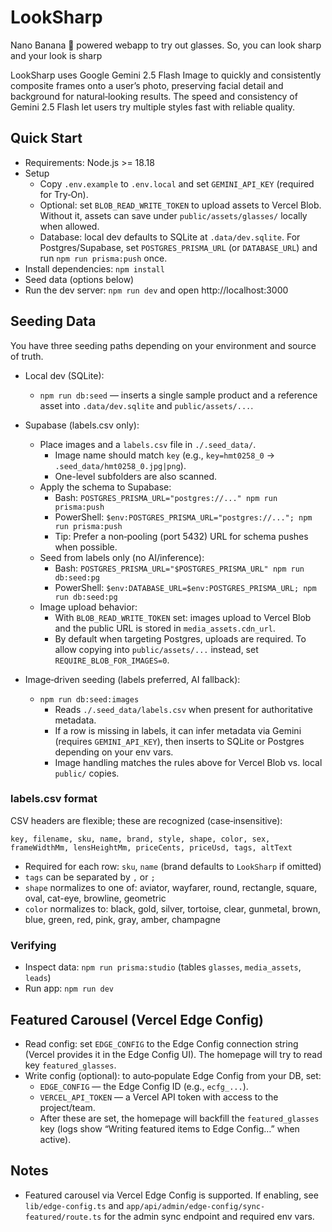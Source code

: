 # LookSharp
Nano Banana 🍌 powered webapp to try out glasses. So, you can look sharp and your look is sharp

LookSharp uses Google Gemini 2.5 Flash Image to quickly and consistently composite frames onto a user’s photo, preserving facial detail and background for natural‑looking results. The speed and consistency of Gemini 2.5 Flash let users try multiple styles fast with reliable quality.

## Quick Start

- Requirements: Node.js >= 18.18
- Setup
  - Copy `.env.example` to `.env.local` and set `GEMINI_API_KEY` (required for Try‑On).
  - Optional: set `BLOB_READ_WRITE_TOKEN` to upload assets to Vercel Blob. Without it, assets can save under `public/assets/glasses/` locally when allowed.
  - Database: local dev defaults to SQLite at `.data/dev.sqlite`. For Postgres/Supabase, set `POSTGRES_PRISMA_URL` (or `DATABASE_URL`) and run `npm run prisma:push` once.
- Install dependencies: `npm install`
- Seed data (options below)
- Run the dev server: `npm run dev` and open http://localhost:3000

## Seeding Data

You have three seeding paths depending on your environment and source of truth.

- Local dev (SQLite):
  - `npm run db:seed` — inserts a single sample product and a reference asset into `.data/dev.sqlite` and `public/assets/...`.

- Supabase (labels.csv only):
  - Place images and a `labels.csv` file in `./.seed_data/`.
    - Image name should match `key` (e.g., `key=hmt0258_0` → `.seed_data/hmt0258_0.jpg|png`).
    - One-level subfolders are also scanned.
  - Apply the schema to Supabase:
    - Bash: `POSTGRES_PRISMA_URL="postgres://..." npm run prisma:push`
    - PowerShell: `$env:POSTGRES_PRISMA_URL="postgres://..."; npm run prisma:push`
    - Tip: Prefer a non‑pooling (port 5432) URL for schema pushes when possible.
  - Seed from labels only (no AI/inference):
    - Bash: `POSTGRES_PRISMA_URL="$POSTGRES_PRISMA_URL" npm run db:seed:pg`
    - PowerShell: `$env:DATABASE_URL=$env:POSTGRES_PRISMA_URL; npm run db:seed:pg`
  - Image upload behavior:
    - With `BLOB_READ_WRITE_TOKEN` set: images upload to Vercel Blob and the public URL is stored in `media_assets.cdn_url`.
    - By default when targeting Postgres, uploads are required. To allow copying into `public/assets/...` instead, set `REQUIRE_BLOB_FOR_IMAGES=0`.

- Image‑driven seeding (labels preferred, AI fallback):
  - `npm run db:seed:images`
    - Reads `./.seed_data/labels.csv` when present for authoritative metadata.
    - If a row is missing in labels, it can infer metadata via Gemini (requires `GEMINI_API_KEY`), then inserts to SQLite or Postgres depending on your env vars.
    - Image handling matches the rules above for Vercel Blob vs. local `public/` copies.

### labels.csv format

CSV headers are flexible; these are recognized (case‑insensitive):

`key, filename, sku, name, brand, style, shape, color, sex, frameWidthMm, lensHeightMm, priceCents, priceUsd, tags, altText`

- Required for each row: `sku`, `name` (brand defaults to `LookSharp` if omitted)
- `tags` can be separated by `,` or `;`
- `shape` normalizes to one of: aviator, wayfarer, round, rectangle, square, oval, cat-eye, browline, geometric
- `color` normalizes to: black, gold, silver, tortoise, clear, gunmetal, brown, blue, green, red, pink, gray, amber, champagne

### Verifying

- Inspect data: `npm run prisma:studio` (tables `glasses`, `media_assets`, `leads`)
- Run app: `npm run dev`

## Featured Carousel (Vercel Edge Config)

- Read config: set `EDGE_CONFIG` to the Edge Config connection string (Vercel provides it in the Edge Config UI). The homepage will try to read key `featured_glasses`.
- Write config (optional): to auto‑populate Edge Config from your DB, set:
  - `EDGE_CONFIG` — the Edge Config ID (e.g., `ecfg_...`).
  - `VERCEL_API_TOKEN` — a Vercel API token with access to the project/team.
  - After these are set, the homepage will backfill the `featured_glasses` key (logs show “Writing featured items to Edge Config…” when active).

## Notes

- Featured carousel via Vercel Edge Config is supported. If enabling, see `lib/edge-config.ts` and `app/api/admin/edge-config/sync-featured/route.ts` for the admin sync endpoint and required env vars.
